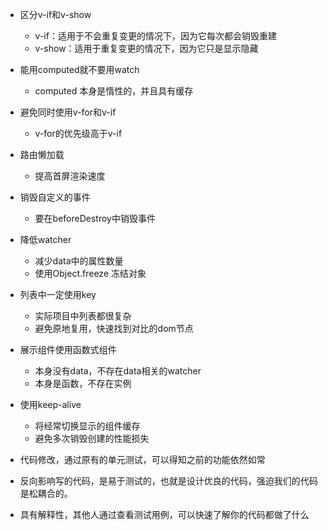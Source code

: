 + 区分v-if和v-show
  + v-if：适用于不会重复变更的情况下，因为它每次都会销毁重建
  + v-show：适用于重复变更的情况下，因为它只是显示隐藏
+ 能用computed就不要用watch
  + computed 本身是惰性的，并且具有缓存
+ 避免同时使用v-for和v-if
  + v-for的优先级高于v-if
+ 路由懒加载
  + 提高首屏渲染速度
+ 销毁自定义的事件
  + 要在beforeDestroy中销毁事件
+ 降低watcher
  + 减少data中的属性数量
  + 使用Object.freeze 冻结对象
+ 列表中一定使用key
  + 实际项目中列表都很复杂
  + 避免原地复用，快速找到对比的dom节点
+ 展示组件使用函数式组件
  + 本身没有data，不存在data相关的watcher
  + 本身是函数，不存在实例
+ 使用keep-alive
  + 将经常切换显示的组件缓存
  + 避免多次销毁创建的性能损失



+ 代码修改，通过原有的单元测试，可以得知之前的功能依然如常
+ 反向影响写的代码，是易于测试的，也就是设计优良的代码，强迫我们的代码是松耦合的。
+ 具有解释性，其他人通过查看测试用例，可以快速了解你的代码都做了什么





















